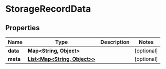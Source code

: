 
# StorageRecordData

## Properties
Name | Type | Description | Notes
------------ | ------------- | ------------- | -------------
**data** | **Map&lt;String, Object&gt;** |  |  [optional]
**meta** | [**List&lt;Map&lt;String, Object&gt;&gt;**](Map.md) |  |  [optional]



